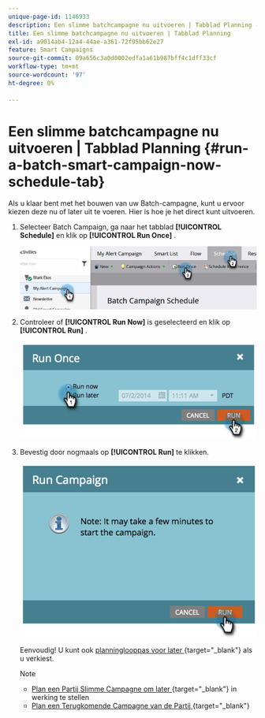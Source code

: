```yaml
---
unique-page-id: 1146933
description: Een slimme batchcampagne nu uitvoeren | Tabblad Planning - Marketo-documenten - Productdocumentatie
title: Een slimme batchcampagne nu uitvoeren | Tabblad Planning
exl-id: a9014ab4-12a4-44ae-a361-72f95bb62e27
feature: Smart Campaigns
source-git-commit: 09a656c3a0d0002edfa1a61b987bff4c1dff33cf
workflow-type: tm+mt
source-wordcount: '97'
ht-degree: 0%

---
```


# Een slimme batchcampagne nu uitvoeren | Tabblad Planning {#run-a-batch-smart-campaign-now-schedule-tab}

Als u klaar bent met het bouwen van uw Batch-campagne, kunt u ervoor kiezen deze nu of later uit te voeren. Hier is hoe je het direct kunt uitvoeren.

1. Selecteer Batch Campaign, ga naar het tabblad **[!UICONTROL Schedule]** en klik op **[!UICONTROL Run Once]** .

   ![](assets/run-a-batch-smart-campaign-now-schedule-tab-1.png)

1. Controleer of **[!UICONTROL Run Now]** is geselecteerd en klik op **[!UICONTROL Run]** .

   ![](assets/run-a-batch-smart-campaign-now-schedule-tab-2.png)

1. Bevestig door nogmaals op **[!UICONTROL Run]** te klikken.

   ![](assets/run-a-batch-smart-campaign-now-schedule-tab-3.png)

   Eenvoudig! U kunt ook [&#x200B; planninglooppas voor later &#x200B;](/help/marketo/product-docs/core-marketo-concepts/smart-campaigns/using-smart-campaigns/schedule-a-batch-smart-campaign-to-run-later.md){target="_blank"} als u verkiest.

   >[!NOTE]
   >
   >* [&#x200B; Plan een Partij Slimme Campagne om later &#x200B;](/help/marketo/product-docs/core-marketo-concepts/smart-campaigns/using-smart-campaigns/schedule-a-batch-smart-campaign-to-run-later.md){target="_blank"} in werking te stellen
   >* [&#x200B; Plan een Terugkomende Campagne van de Partij &#x200B;](/help/marketo/product-docs/core-marketo-concepts/smart-campaigns/using-smart-campaigns/schedule-a-recurring-batch-campaign.md){target="_blank"}
